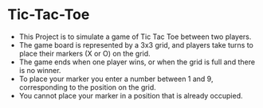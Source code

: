 # Tic-Tac-Toe

* This Project is to simulate a game of Tic Tac Toe between two players.
* The game board is represented by a 3x3 grid, and players take turns to place their markers (X or O) on the grid.
* The game ends when one player wins, or when the grid is full and there is no winner.
* To place your marker you enter a number between 1 and 9, corresponding to the position on the grid.
* You cannot place your marker in a position that is already occupied.
